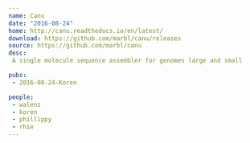```yaml
---
name: Canu
date: "2016-08-24"
home: http://canu.readthedocs.io/en/latest/
download: https://github.com/marbl/canu/releases
source: https://github.com/marbl/canu
desc:
 A single molecule sequence assembler for genomes large and small

pubs:
 - 2016-08-24-Koren

people:
 - walenz
 - koren
 - phillippy
 - rhie
---
```

